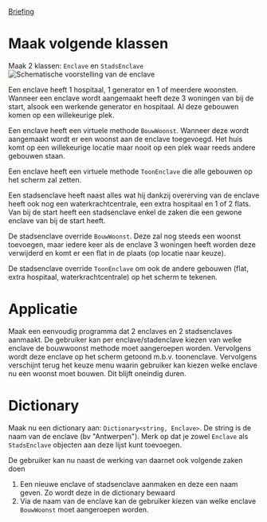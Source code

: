 [Briefing](https://learning.ap.be/mod/hvp/view.php?id=283605)


# Maak volgende klassen
Maak 2 klassen: ``Enclave`` en ``StadsEnclave``
![Schematische voorstelling van de enclave](/assets/7_overerving/coronacompo.jpg)

Een enclave heeft 1 hospitaal, 1 generator en 1 of meerdere woonsten. Wanneer een enclave wordt aangemaakt heeft deze 3 woningen van bij de start, alsook een werkende generator en hospitaal. Al deze gebouwen komen op een willekeurige plek.

Een enclave heeft een virtuele methode ``BouwWoonst``. Wanneer deze wordt aangemaakt wordt er een woonst aan de enclave toegevoegd. Het huis komt op een willekeurige locatie maar nooit op een plek waar reeds andere gebouwen staan.

Een enclave heeft een virtuele methode ``ToonEnclave`` die alle gebouwen op het scherm zal zetten.

Een stadsenclave heeft naast alles wat hij dankzij overerving van de enclave heeft ook nog een waterkrachtcentrale, een extra hospitaal en 1 of 2 flats. Van bij de start heeft een stadsenclave enkel de zaken die een gewone enclave van bij de start heeft.

De stadsenclave override ``BouwWoonst``. Deze zal nog steeds een woonst toevoegen, maar iedere keer als de enclave 3 woningen heeft worden deze verwijderd en komt er een flat in de plaats (op locatie naar keuze). 

De stadsenclave override ``ToonEnclave`` om ook de andere gebouwen (flat, extra hospitaal, waterkrachtcentrale) op het scherm te tekenen.

# Applicatie
Maak een eenvoudig programma dat 2 enclaves en 2 stadsenclaves aanmaakt. De gebruiker kan per enclave/stadenclave kiezen van welke enclave de bouwwoonst methode moet aangeroepen worden. Vervolgens wordt deze enclave op het scherm getoond m.b.v. toonenclave. Vervolgens verschijnt terug het keuze menu waarin gebruiker kan kiezen welke enclave nu een woonst moet bouwen. Dit blijft oneindig duren.

# Dictionary

Maak nu een dictionary aan: ``Dictionary<string, Enclave>``. De string is de naam van de enclave (bv "Antwerpen"). Merk op dat je zowel ``Enclave`` als ``StadsEnclave`` objecten aan deze lijst kunt toevoegen.

De gebruiker kan nu naast de werking van daarnet ook volgende zaken doen
1. Een nieuwe enclave of stadsenclave aanmaken en deze een naam geven. Zo wordt deze in de dictionary bewaard
2. Via de naam van de enclave kan de gebruiker kiezen van welke enclave ``BouwWoonst`` moet aangeroepen worden. 

